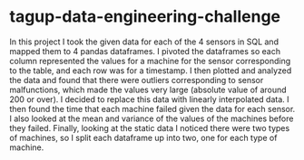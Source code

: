# tagup-data-engineering-challenge

In this project I took the given data for each of the 4 sensors in SQL and mapped them to 4 pandas dataframes. I pivoted the dataframes so each column represented the values for a machine for the sensor corresponding to the table, and each row was for a timestamp. I then plotted and analyzed the data and found that there were outliers corresponding to sensor malfunctions, which made the values very large (absolute value of around 200 or over). I decided to replace this data with linearly interpolated data. I then found the time that each machine failed given the data for each sensor. I also looked at the mean and variance of the values of the machines before they failed. Finally, looking at the static data I noticed there were two types of machines, so I split each dataframe up into two, one for each type of machine.
